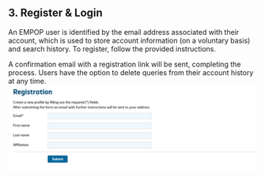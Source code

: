 ## 3. Register & Login
An EMPOP user is identified by the email address associated with their account, which is used to store account information (on a voluntary basis) and search history. To register, follow the provided instructions.

A confirmation email with a registration link will be sent, completing the process. Users have the option to delete queries from their account history at any time.
![](images/fig1_user_registration.png)
